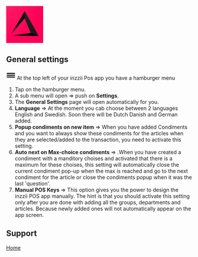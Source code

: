 <img src="../Assets/Pictures/play_store_512.png" alt="inzzii logo" width="100"/>

## General settings

<img src="../Assets/Pictures/Hmenu.png" alt="hamburgermenu" width="25" height="25"/> At the top left of your inzzii Pos app you have a hamburger menu 
1. Tap on the hamburger menu.
2. A sub menu will open => push on **Settings**.
3. The **General Settings** page will open automatically for you. 
4. **Language** => At the moment you cab choose between 2 languages English and Swedish. Soon there will be Dutch Danish and German added.
5. **Popup condiments on new item** => When you have added Condiments and you want to always show these condiments for the articles when they are selected/added to the transaction, you need to activate this setting.
6. **Auto next on Max-choice condiments** => .When you have created a condiment with a manditory choises and activated that there is a maximum for these choises, this setting will automatically close the current condiment pop-up when the max is reached and go to the next condiment for the article or close the condiments popup when it was the last 'question'.
7. **Manual POS Keys** => This option gives you the power to design the inzzii POS app manually. The hint is that you should activate this setting only after you are done with adding all the groups, departments and articles. Because newly added ones will not automatically appear on the app screen.



## Support
[Home](../index.md)